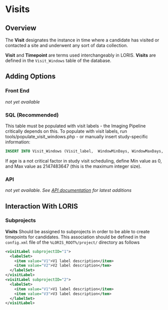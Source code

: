 # Visits

## Overview
The **Visit** designates the instance in time where a candidate has visited or contacted a site and underwent any sort of data collection.

**Visit** and **Timepoint** are terms used interchangeably in LORIS. **Visits** are defined in the `Visit_Windows` table of the database.

## Adding Options

### Front End
 _not yet available_

### SQL (Recommended)

This table must be populated with visit labels - the Imaging Pipeline critically depends on this.  To populate with visit labels, run tools/populate_visit_windows.php - or manually insert study-specific information:

```sql
INSERT INTO Visit_Windows (Visit_label,  WindowMinDays, WindowMaxDays, OptimumMinDays, OptimumMaxDays, WindowMidpointDays) VALUES ('V1', '0', '100', '40', '60', '50');
```

If age is a not critical factor in study visit scheduling, define Min value as 0, and Max value as 2147483647 (this is the maximum integer size).

### API
 _not yet available. See [API documentation](../../../../API/) for latest additions_
 
## Interaction With LORIS

### Subprojects
 **Visits** Should be assigned to subprojects in order to be able to create timepoints for candidates. This association should be defined in the `config.xml` file of the `%LORIS_ROOT%/project/` directory as follows
 
 ```xml
 <visitLabel subprojectID="1">
   <labelSet>
     <item value="V1">V1 label description</item>   
     <item value="V2">V2 label description</tem>   
   </labelSet>
 </visitLabel>
 <visitLabel subprojectID="2">
   <labelSet>
     <item value="V1">V1 label description</item>   
     <item value="V3">V3 label description</tem>   
   </labelSet>
 </visitLabel>
 ```